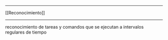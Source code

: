
---
[[Reconocimiento]]


---

reconocimiento de tareas y comandos que se ejecutan a intervalos regulares de tiempo
